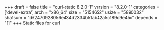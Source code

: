 +++
draft = false
title = "curl-static 8.2.0-1"
version = "8.2.0-1"
categories = ['devel-extra']
arch = "x86_64"
size = "5154652"
usize = "5890032"
sha1sum = "d62470928056e434d2334b51ab42a5c189c9e45c"
depends = "[]"
+++
Static files for curl